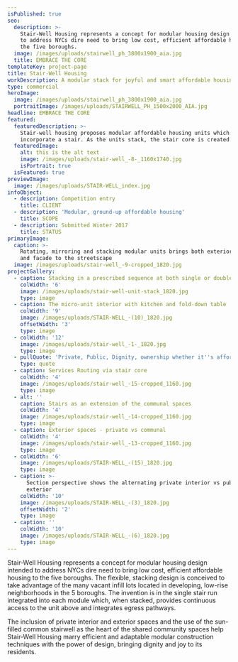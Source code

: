 ```yaml
---
isPublished: true
seo:
  description: >-
    Stair-Well Housing represents a concept for modular housing design intended
    to address NYCs dire need to bring low cost, efficient affordable housing to
    the five boroughs.
  image: /images/uploads/stairwell_ph_3800x1900_aia.jpg
  title: EMBRACE THE CORE
templateKey: project-page
title: Stair-Well Housing
workDescription: A modular stack for joyful and smart affordable housing in NYC
type: commercial
heroImage:
  image: /images/uploads/stairwell_ph_3800x1900_aia.jpg
  portraitImage: /images/uploads/STAIRWELL_PH_1500x2000_AIA.jpg
headline: EMBRACE THE CORE
featured:
  featuredDescription: >-
    Stair-well housing proposes modular affordable housing units which
    incorporate a stair. As the units stack, the stair core is created.
  featuredImage:
    alt: this is the alt text
    image: /images/uploads/stair-well_-8-_1160x1740.jpg
    isPortrait: true
  isFeatured: true
previewImage:
  image: /images/uploads/STAIR-WELL_index.jpg
infoObject:
  - description: Competition entry
    title: CLIENT
  - description: 'Modular, ground-up affordable housing'
    title: SCOPE
  - description: Submitted Winter 2017
    title: STATUS
primaryImage:
  caption: >-
    Rotating, mirroring and stacking modular units brings both exterior space
    and facade to the streetscape
  image: /images/uploads/stair-well_-9-cropped_1820.jpg
projectGallery:
  - caption: Stacking in a prescribed sequence at both single or double-wide lots
    colWidth: '6'
    image: /images/uploads/stair-well-unit-stack_1820.jpg
    type: image
  - caption: The micro-unit interior with kitchen and fold-down table
    colWidth: '9'
    image: /images/uploads/STAIR-WELL_-(10)_1820.jpg
    offsetWidth: '3'
    type: image
  - colWidth: '12'
    image: /images/uploads/stair-well_-1-_1820.jpg
    type: image
  - pullQuote: 'Private, Public, Dignity, ownership whether it''s affordable or not'
    type: quote
  - caption: Services Routing via stair core
    colWidth: '4'
    image: /images/uploads/stair-well_-15-cropped_1160.jpg
    type: image
  - alt: ''
    caption: Stairs as an extension of the communal spaces
    colWidth: '4'
    image: /images/uploads/stair-well_-14-cropped_1160.jpg
    type: image
  - caption: Exterior spaces - private vs communal
    colWidth: '4'
    image: /images/uploads/stair-well_-13-cropped_1160.jpg
    type: image
  - colWidth: '6'
    image: /images/uploads/STAIR-WELL_-(15)_1820.jpg
    type: image
  - caption: >-
      Section perspective shows the alternating private interior vs public
      exterior
    colWidth: '10'
    image: /images/uploads/STAIR-WELL_-(3)_1820.jpg
    offsetWidth: '2'
    type: image
  - caption: ''
    colWidth: '10'
    image: /images/uploads/STAIR-WELL_-(6)_1820.jpg
    type: image
---
```

Stair-Well Housing represents a concept for modular housing
 design intended to address NYCs dire need to bring low
 cost, efficient affordable housing to the five boroughs. The
 flexible, stacking design is conceived to take advantage of
 the many vacant infill lots located in developing, low-rise
 neighborhoods in the 5 boroughs. The invention is in the
 single stair run integrated into each module which, when
 stacked, provides continuous access to the unit above and
 integrates egress pathways.

The inclusion of private interior and exterior spaces
 and the use of the sun-filled common stairwell as the
 heart of the shared community spaces help Stair-Well Housing
 marry efficient and adaptable modular construction techniques
 with the power of design, bringing dignity and joy to
 its residents.
